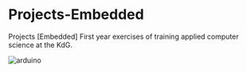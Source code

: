 # Projects-Embedded
Projects [Embedded] First year exercises of training applied computer science at the KdG.

![arduino](https://user-images.githubusercontent.com/25233962/234612823-e20e3c18-b157-43f0-a062-745091ff6f0f.png)
